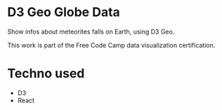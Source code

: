 # D3 Geo Globe Data

Show infos about meteorites falls on Earth, using D3 Geo.

This work is part of the Free Code Camp data visualization certification.

# Techno used

* D3
* React